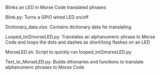 Blinks an LED in Morse Code translated phrases

Blink.py:		Turns a GPIO wired LED on/off

Dictionary_data.xlsx:		Contains dictionary data for translating

Looped_txt2morseLED.py:		Translates an alphanumeric phrase to Morse Code and loops the dots and dashes as short/long flashes on an LED

MorseLED.sh:		Script to quickly run looped_txt2morseLED.py

Text_to_MorseLED.py:		Builds ditionaries and functions to translate alphanumeric phrases to Morse Code

